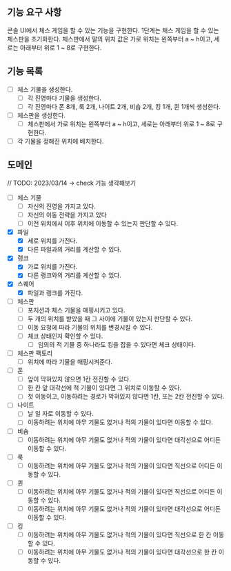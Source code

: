 ## 기능 요구 사항

콘솔 UI에서 체스 게임을 할 수 있는 기능을 구현한다.
1단계는 체스 게임을 할 수 있는 체스판을 초기화한다.
체스판에서 말의 위치 값은 가로 위치는 왼쪽부터 a ~ h이고, 세로는 아래부터 위로 1 ~ 8로 구현한다.

## 기능 목록

- [ ] 체스 기물을 생성한다.
  - [ ] 각 진영마다 기물을 생성한다.
  - [ ] 각 진영마다 폰 8개, 룩 2개, 나이트 2개, 비숍 2개, 킹 1개, 퀸 1개씩 생성한다.
- [ ] 체스판을 생성한다.
  - [ ] 체스판에서 가로 위치는 왼쪽부터 a ~ h이고, 세로는 아래부터 위로 1 ~ 8로 구현한다.
- [ ] 각 기물을 정해진 위치에 배치한다.

## 도메인
// TODO: 2023/03/14 -> check 기능 생각해보기

- [ ] 체스 기물
  - [ ] 자신의 진영을 가지고 있다.
  - [ ] 자신의 이동 전략을 가지고 있다
  - [ ] 이전 위치에서 이후 위치에 이동할 수 있는지 판단할 수 있다.

- [x] 파일
  - [x] 세로 위치를 가진다.
  - [x] 다른 파일과의 거리를 계산할 수 있다.

- [x] 랭크
  - [x] 가로 위치를 가진다.
  - [x] 다른 랭크와의 거리를 계산할 수 있다.

- [x] 스퀘어
  - [x] 파일과 랭크를 가진다.

- [ ] 체스판
  - [ ] 포지션과 체스 기물을 매핑시키고 있다.
  - [ ] 두 개의 위치를 받았을 때 그 사이에 기물이 있는지 판단할 수 있다.
  - [ ] 이동 요청에 따라 기물의 위치를 변경시킬 수 있다.
  - [ ] 체크 상태인지 확인할 수 있다.
    - [ ] 임의의 적 기물 중 하나라도 킹을 잡을 수 있다면 체크 상태이다.

- [ ] 체스판 팩토리
  - [ ] 위치에 따라 기물을 매핑시켜준다.

- [ ] 폰
  - [ ] 앞이 막혀있지 않으면 1칸 전진할 수 있다.
  - [ ] 한 칸 앞 대각선에 적 기물이 있다면 그 위치로 이동할 수 있다.
  - [ ] 첫 이동이고, 이동하려는 경로가 막혀있지 않다면 1칸, 또는 2칸 전진할 수 있다.

- [ ] 나이트
  - [ ] 날 일 자로 이동할 수 있다.
  - [ ] 이동하려는 위치에 아무 기물도 없거나 적의 기물이 있다면 이동할 수 있다.

- [ ] 비숍
  - [ ] 이동하려는 위치에 아무 기물도 없거나 적의 기물이 있다면 대각선으로 어디든 이동할 수 있다.

- [ ] 룩
  - [ ] 이동하려는 위치에 아무 기물도 없거나 적의 기물이 있다면 직선으로 어디든 이동할 수 있다.

- [ ] 퀸
  - [ ] 이동하려는 위치에 아무 기물도 없거나 적의 기물이 있다면 직선으로 어디든 이동할 수 있다.
  - [ ] 이동하려는 위치에 아무 기물도 없거나 적의 기물이 있다면 대각선으로 어디든 이동할 수 있다.

- [ ] 킹
  - [ ] 이동하려는 위치에 아무 기물도 없거나 적의 기물이 있다면 직선으로 한 칸 이동할 수 있다.
  - [ ] 이동하려는 위치에 아무 기물도 없거나 적의 기물이 있다면 대각선으로 한 칸 이동할 수 있다.
